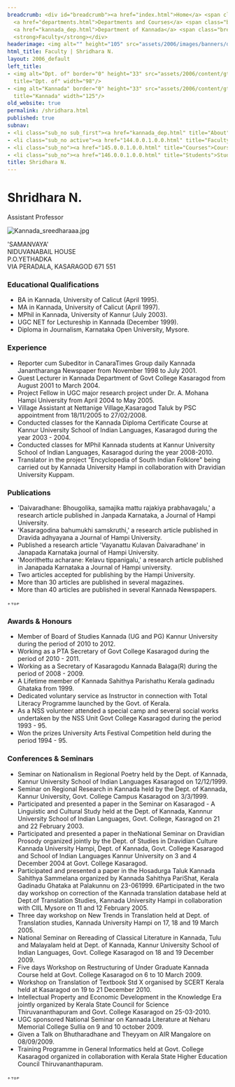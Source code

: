 ```yaml
---
breadcrumb: <div id="breadcrumb"><a href="index.html">Home</a> <span class="breadcrumb_spacer">&gt;</span>
  <a href="departments.html">Departments and Courses</a> <span class="breadcrumb_spacer">&gt;</span>
  <a href="kannada_dep.html">Department of Kannada</a> <span class="breadcrumb_spacer">&gt;</span>
  <strong>Faculty</strong></div>
headerimage: <img alt="" height="105" src="assets/2006/images/banners/departments.jpg" width="472"/>
html_title: Faculty | Shridhara N.
layout: 2006_default
left_title:
- <img alt="Dpt. of" border="0" height="33" src="assets/2006/content/gt/fcb6421c7c62628408190d4ca84029e5.png"
  title="Dpt. of" width="98"/>
- <img alt="Kannada" border="0" height="33" src="assets/2006/content/gt/6d1c89c86660edb0002b8112a1a1ee0f.png"
  title="Kannada" width="125"/>
old_website: true
permalink: /shridhara.html
published: true
subnav:
- <li class="sub_no sub_first"><a href="kannada_dep.html" title="About">About</a></li>
- <li class="sub_no active"><a href="144.0.0.1.0.0.html" title="Faculty">Faculty</a></li>
- <li class="sub_no"><a href="145.0.0.1.0.0.html" title="Courses">Courses</a></li>
- <li class="sub_no"><a href="146.0.0.1.0.0.html" title="Students">Students</a></li>
title: Shridhara N.
---
```


# Shridhara N.

Assistant Professor

![Kannada_sreedharaaa.jpg](assets/2006/content/assets/2006/images/26f9e24cdb0ec2e55cb5eed551ee78a9.jpg)

'SAMANVAYA'  
NIDUVANABAIL HOUSE  
P.O.YETHADKA  
VIA PERADALA, KASARAGOD 671 551

### Educational Qualifications

  * BA in Kannada, University of Calicut (April 1995).
  * MA in Kannada, University of Calicut (April 1997).
  * MPhil in Kannada, University of Kannur (July 2003).
  * UGC NET for Lectureship in Kannada (December 1999).
  * Diploma in Journalism, Karnataka Open University, Mysore.

### Experience

  * Reporter cum Subeditor in CanaraTimes Group daily Kannada Janantharanga Newspaper from November 1998 to July 2001.
  * Guest Lecturer in Kannada Department of Govt College Kasaragod from August 2001 to March 2004.
  * Project Fellow in UGC major research project under Dr. A. Mohana Hampi University from April 2004 to May 2005.
  * Village Assistant at Nettanige Village,Kasaragod Taluk by PSC appointment from 18/11/2005 to 27/02/2008.
  * Conducted classes for the Kannada Diploma Certificate Course at Kannur University School of Indian Languages, Kasaragod during the year 2003 - 2004.
  * Conducted classes for MPhil Kannada students at Kannur University School of Indian Languages, Kasaragod during the year 2008-2010.
  * Translator in the project "Encyclopedia of South Indian Folklore" being carried out by Kannada University Hampi in collaboration with Dravidian University Kuppam.

### Publications

  * 'Daivaradhane: Bhougolika, samajika mattu rajakiya prabhavagalu,' a research article published in Janpada Karnataka, a Journal of Hampi University.
  * 'Kasaragodina bahumukhi samskruthi,' a research article published in Dravida adhyayana a Journal of Hampi University.
  * Published a research article 'Vayanattu Kulavan Daivaradhane' in Janapada Karnataka journal of Hampi University.
  * 'Moorithettu acharane: Kelavu tippanigalu,' a research article published in Janapada Karnataka a Journal of Hampi university.
  * Two articles accepted for publishing by the Hampi University.
  * More than 30 articles are published in several magazines.
  * More than 40 articles are published in several Kannada Newspapers.

![](assets/2006/img/article/top_link_0.gif)

### Awards & Honours

  * Member of Board of Studies Kannada (UG and PG) Kannur University during the period of 2010 to 2012.
  * Working as a PTA Secretary of Govt College Kasaragod during the period of 2010 - 2011.
  * Working as a Secretary of Kasaragodu Kannada Balaga(R) during the period of 2008 - 2009.
  * A Lifetime member of Kannada Sahithya Parishathu Kerala gadinadu Ghataka from 1999.
  * Dedicated voluntary service as Instructor in connection with Total Literacy Programme launched by the Govt. of Kerala.
  * As a NSS volunteer attended a special camp and several social works undertaken by the NSS Unit Govt College Kasaragod during the period 1993 - 95.
  * Won the prizes University Arts Festival Competition held during the period 1994 - 95.

### Conferences & Seminars

  * Seminar on Nationalism in Regional Poetry held by the Dept. of Kannada, Kannur University School of Indian Languages Kasaragod on 12/12/1999.
  * Seminar on Regional Research in Kannada held by the Dept. of Kannada, Kannur University, Govt. College Campus Kasaragod on 3/3/1999.
  * Participated and presented a paper in the Seminar on Kasaragod - A Linguistic and Cultural Study held at the Dept. of Kannada, Kannnur University School of Indian Languages, Govt. College, Kasragod on 21 and 22 February 2003.
  * Participated and presented a paper in theNational Seminar on Dravidian Prosody organized jointly by the Dept. of Studies in Dravidian Culture Kannada University Hampi, Dept. of Kannada, Govt. College Kasaragod and School of Indian Languages Kannur University on 3 and 4 December 2004 at Govt. College Kasaragod.
  * Participated and presented a paper in the Hosadurga Taluk Kannada Sahithya Sammelana organized by Kannada Sahithya PariShat, Kerala Gadinadu Ghataka at Palakunnu on 23-061999. 6Participated in the two day workshop on correction of the Kannada translation database held at Dept.of Translation Studies, Kannada University Hampi in collaboration with CIIL Mysore on 11 and 12 February 2005.
  * Three day workshop on New Trends in Translation held at Dept. of Translation studies, Kannada University Hampi on 17, 18 and 19 March 2005.
  * National Seminar on Rereading of Classical Literature in Kannada, Tulu and Malayalam held at Dept. of Kannada, Kannur University School of Indian Languages, Govt. College Kasaragod on 18 and 19 December 2009.
  * Five days Workshop on Restructuring of Under Graduate Kannada Course held at Govt. College Kasaragod on 6 to 10 March 2009.
  * Workshop on Translation of Textbook Std X organised by SCERT Kerala held at Kasaragod on 19 to 21 December 2010.
  * Intellectual Property and Economic Development in the Knowledge Era jointly organized by Kerala State Council for Science Thiruvananthapuram and Govt. College Kasaragod on 25-03-2010.
  * UGC sponsored National Seminar on Kannada Literature at Neharu Memorial College Sullia on 9 and 10 october 2009.
  * Given a Talk on Bhutharadhane and Theyyam on AIR Mangalore on 08/09/2009.
  * Training Programme in General Informatics held at Govt. College Kasaragod organized in collaboration with Kerala State Higher Education Council Thiruvananthapuram.

![](assets/2006/img/article/top_link_0.gif)